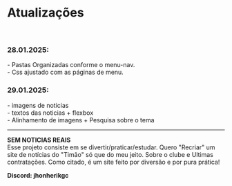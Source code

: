 <h1>Atualizações</h1> <br>
    <h3>28.01.2025:</h3>
- Pastas Organizadas conforme o menu-nav. <br>
- Css ajustado com as páginas de menu.
<br>
    <h3>29.01.2025:</h3>
- imagens de noticias <br>
- textos das noticias + flexbox <br>
- Alinhamento de imagens + Pesquisa sobre o tema
 <br>
 <hr>

**SEM NOTICIAS REAIS** <br>
Esse projeto consiste em se divertir/praticar/estudar. Quero "Recriar" um site de notícias do "Timão" só que do meu jeito. Sobre o clube e Ultimas contratações. 
Como citado, é um site feito por diversão e por pura prática!


**Discord: jhonherikgc**
